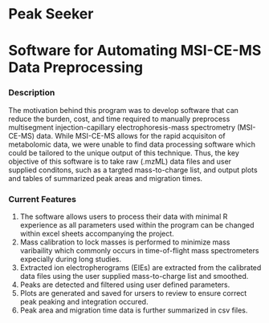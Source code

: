 # Peak Seeker
# Software for Automating MSI-CE-MS Data Preprocessing

### Description

The motivation behind this program was to develop software that can reduce the burden, cost, and time required to manually preprocess multisegment injection-capillary electrophoresis-mass spectrometry (MSI-CE-MS) data. While MSI-CE-MS allows for the rapid acquisiton of metabolomic data, we were unable to find data processing software which could be tailored to the unique output of this technique. Thus, the key objective of this software is to take raw (.mzML) data files and user supplied conditons, such as a targted mass-to-charge list, and output plots and tables of summarized peak areas and migration times. 

### Current Features

1. The software allows users to process their data with minimal R experience as all parameters used within the program can be changed within excel sheets accompanying the project. 
2. Mass calibration to lock masses is performed to minimize mass varibaility which commonly occurs in time-of-flight mass spectrometers expecially during long studies. 
3. Extracted ion electropherograms (EIEs) are extracted from the calibrated data files using the user supplied mass-to-charge list and smoothed.
4. Peaks are detected and filtered using user defined parameters.
5. Plots are generated and saved for ursers to review to ensure correct peak peaking and integration occured. 
6. Peak area and migration time data is further summarized in csv files.

